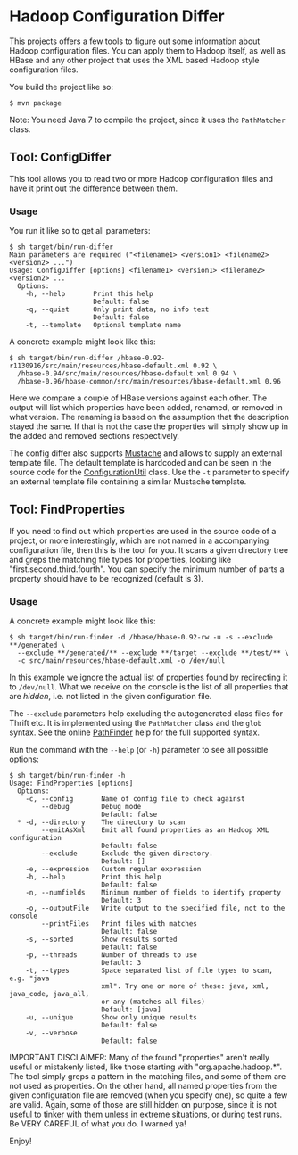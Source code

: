# Hadoop Configuration Differ

This projects offers a few tools to figure out some information about Hadoop configuration files.
You can apply them to Hadoop itself, as well as HBase and any other project that uses the XML based
Hadoop style configuration files.

You build the project like so:

```
$ mvn package
```

Note: You need Java 7 to compile the project, since it uses the `PathMatcher` class.

## Tool: ConfigDiffer

This tool allows you to read two or more Hadoop configuration files and have it print out the
difference between them.

### Usage

You run it like so to get all parameters:

```
$ sh target/bin/run-differ
Main parameters are required ("<filename1> <version1> <filename2> <version2> ...")
Usage: ConfigDiffer [options] <filename1> <version1> <filename2> <version2> ...
  Options:
    -h, --help       Print this help
                     Default: false
    -q, --quiet      Only print data, no info text
                     Default: false
    -t, --template   Optional template name
```

A concrete example might look like this:

```
$ sh target/bin/run-differ /hbase-0.92-r1130916/src/main/resources/hbase-default.xml 0.92 \
  /hbase-0.94/src/main/resources/hbase-default.xml 0.94 \
  /hbase-0.96/hbase-common/src/main/resources/hbase-default.xml 0.96
```

Here we compare a couple of HBase versions against each other. The output will list which
properties have been added, renamed, or removed in what version. The renaming is based on the
assumption that the description stayed the same. If that is not the case the properties will
simply show up in the added and removed sections respectively.

The config differ also supports [Mustache](https://github.com/spullara/mustache.java) and allows
to supply an external template file. The default template is hardcoded and can be seen in the
source code for the [ConfigurationUtil](https://github.com/larsgeorge/hadoop-config-differ/blob/master/src/main/java/com/larsgeorge/hbase/tools/ConfigurationUtils.java#L36)
class. Use the `-t` parameter to specify an external template file containing a similar Mustache
template.

## Tool: FindProperties

If you need to find out which properties are used in the source code of a project, or more
interestingly, which are not named in a accompanying configuration file, then this is the tool
for you. It scans a given directory tree and greps the matching file types for properties,
looking like "first.second.third.fourth". You can specify the minimum number of parts a
property should have to be recognized (default is 3).

### Usage

A concrete example might look like this:

```
$ sh target/bin/run-finder -d /hbase/hbase-0.92-rw -u -s --exclude **/generated \
  --exclude **/generated/** --exclude **/target --exclude **/test/** \
  -c src/main/resources/hbase-default.xml -o /dev/null
```

In this example we ignore the actual list of properties found by redirecting it to `/dev/null`.
What we receive on the console is the list of all properties that are _hidden_, i.e. not listed in
the given configuration file.

The `--exclude` parameters help excluding the autogenerated class files for Thrift etc. It is
implemented using the `PathMatcher` class and the `glob` syntax. See the online
[PathFinder](http://docs.oracle.com/javase/7/docs/api/java/nio/file/FileSystem.html#getPathMatcher(java.lang.String))
help for the full supported syntax.

Run the command with the `--help` (or `-h`) parameter to see all possible options:

```
$ sh target/bin/run-finder -h
Usage: FindProperties [options]
  Options:
    -c, --config       Name of config file to check against
        --debug        Debug mode
                       Default: false
  * -d, --directory    The directory to scan
        --emitAsXml    Emit all found properties as an Hadoop XML configuration
                       Default: false
        --exclude      Exclude the given directory.
                       Default: []
    -e, --expression   Custom regular expression
    -h, --help         Print this help
                       Default: false
    -n, --numfields    Minimum number of fields to identify property
                       Default: 3
    -o, --outputFile   Write output to the specified file, not to the console
        --printFiles   Print files with matches
                       Default: false
    -s, --sorted       Show results sorted
                       Default: false
    -p, --threads      Number of threads to use
                       Default: 3
    -t, --types        Space separated list of file types to scan, e.g. "java
                       xml". Try one or more of these: java, xml, java_code, java_all,
                       or any (matches all files)
                       Default: [java]
    -u, --unique       Show only unique results
                       Default: false
    -v, --verbose
                       Default: false
```

IMPORTANT DISCLAIMER: Many of the found "properties" aren't really useful or mistakenly listed, like those starting with "org.apache.hadoop.*". The tool simply greps a pattern in the matching files, and some of them are not used as properties. On the other hand, all named properties from the given configuration file are removed (when you specify one), so quite a few are valid. Again, some of those are still hidden on purpose, since it is not useful to tinker with them unless in extreme situations, or during test runs. Be VERY CAREFUL of what you do. I warned ya!

Enjoy!

